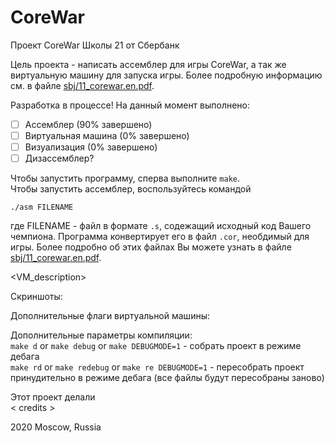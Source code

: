 # CoreWar

Проект CoreWar Школы 21 от Сбербанк

Цель проекта - написать ассемблер для игры CoreWar, а так же виртуальную машину для запуска игры. Более подробную информацию см. в файле [sbj/11_corewar.en.pdf](sbj/11_corewar.en.pdf).

Разработка в процессе! На данный момент выполнено:
- [ ] Ассемблер (90% завершено)
- [ ] Виртуальная машина (0% завершено)
- [ ] Визуализация (0% завершено)
- [ ] Дизассемблер?

Чтобы запустить программу, сперва выполните `make`.    
Чтобы запустить ассемблер, воспользуйтесь командой
```
./asm FILENAME
```
где FILENAME - файл в формате `.s`, содежащий исходный код Вашего чемпиона. Программа конвертирует его в файл `.cor`, необдимый для игры. Более подробно об этих файлах Вы можете узнать в файле [sbj/11_corewar.en.pdf](sbj/11_corewar.en.pdf).

<VM_description>

Скриншоты:

Дополнительные флаги виртуальной машины:

Дополнительные параметры компиляции:    
`make d` or `make debug` or `make DEBUGMODE=1` - собрать проект в режиме дебага    
`make rd` or `make redebug` or `make re DEBUGMODE=1` - пересобрать проект принудительно в режиме дебага (все файлы будут пересобраны заново)    

Этот проект делали   
< credits >

2020 Moscow, Russia